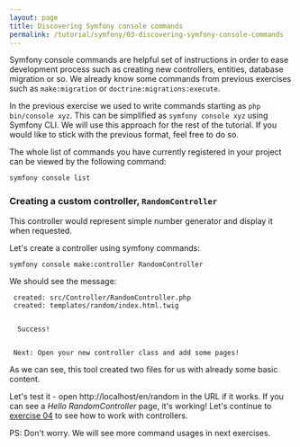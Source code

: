 ```yaml
---
layout: page
title: Discovering Symfony console commands
permalink: /tutorial/symfony/03-discovering-symfony-console-commands
---
```


Symfony console commands are helpful set of instructions in order to ease
development process such as creating new controllers, entities, database migration
or so. We already know some commands from previous exercises such as `make:migration`
or `doctrine:migrations:execute`.

In the previous exercise we used to write commands starting as `php bin/console xyz`.
This can be simplified as `symfony console xyz` using Symfony CLI. We will use this approach
for the rest of the tutorial. If you would like to stick with the previous format, feel free
to do so.

The whole list of commands you have currently registered in your
project can be viewed by the following command:

```bash
symfony console list
```

### Creating a custom controller, `RandomController`

This controller would represent simple number generator and display it
when requested.

Let's create a controller using symfony commands:

```
symfony console make:controller RandomController
```

We should see the message:

```
 created: src/Controller/RandomController.php
 created: templates/random/index.html.twig


  Success!


 Next: Open your new controller class and add some pages!
```

As we can see, this tool created two files for us with already some basic content.

Let's test it - open http://localhost/en/random in the URL if it works. If you can
see a _Hello RandomController_ page, it's working! Let's continue
to [exercise 04](/symfony/tutorial/04-working-with-controllers) to see how to
work with controllers.

PS: Don't worry. We will see more command usages in next exercises.

